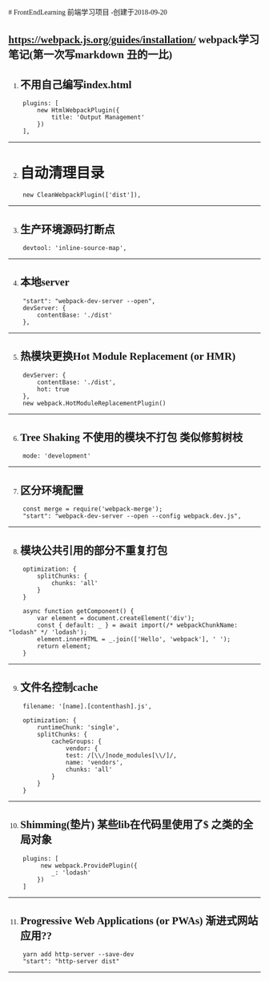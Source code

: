 <font face="微软雅黑">
# FrontEndLearning
前端学习项目
-创建于2018-09-20

https://webpack.js.org/guides/installation/ webpack学习笔记(第一次写markdown 丑的一比)
---
1. ## 不用自己编写index.html
```
    plugins: [  
        new HtmlWebpackPlugin({  
            title: 'Output Management'  
        })  
    ],  
```
---
2. # 自动清理目录
```
    new CleanWebpackPlugin(['dist']),  
```
---
3. ## 生产环境源码打断点
```
    devtool: 'inline-source-map',  
```
---
4. ## 本地server
```
    "start": "webpack-dev-server --open",  
    devServer: {  
        contentBase: './dist'  
    },  
```
---
5. ## 热模块更换Hot Module Replacement (or HMR)
```
    devServer: {  
        contentBase: './dist',  
        hot: true  
    },  
    new webpack.HotModuleReplacementPlugin() 
``` 
---
6. ## Tree Shaking 不使用的模块不打包 类似修剪树枝
```
    mode: 'development'
```
---
7. ## 区分环境配置
```
    const merge = require('webpack-merge');  
    "start": "webpack-dev-server --open --config webpack.dev.js",  
```
---
8. ## 模块公共引用的部分不重复打包
```
    optimization: {  
        splitChunks: {  
            chunks: 'all'  
        }  
    }  

    async function getComponent() {  
        var element = document.createElement('div');  
        const { default: _ } = await import(/* webpackChunkName: "lodash" */ 'lodash');  
        element.innerHTML = _.join(['Hello', 'webpack'], ' ');  
        return element;  
    } 
``` 
---
9. ## 文件名控制cache
```
    filename: '[name].[contenthash].js',  
  
    optimization: {  
        runtimeChunk: 'single',  
        splitChunks: {  
            cacheGroups: {  
                vendor: {  
                test: /[\\/]node_modules[\\/]/,  
                name: 'vendors',  
                chunks: 'all'  
            }  
        }  
    }  
 ```

---
10. ## Shimming(垫片) 某些lib在代码里使用了$ 之类的全局对象
```
    plugins: [  
         new webpack.ProvidePlugin({  
            _: 'lodash'  
        })  
    ]  
```
---
11. ## Progressive Web Applications (or PWAs) 渐进式网站应用??
```
    yarn add http-server --save-dev  
    "start": "http-server dist"  
```
---
</font>